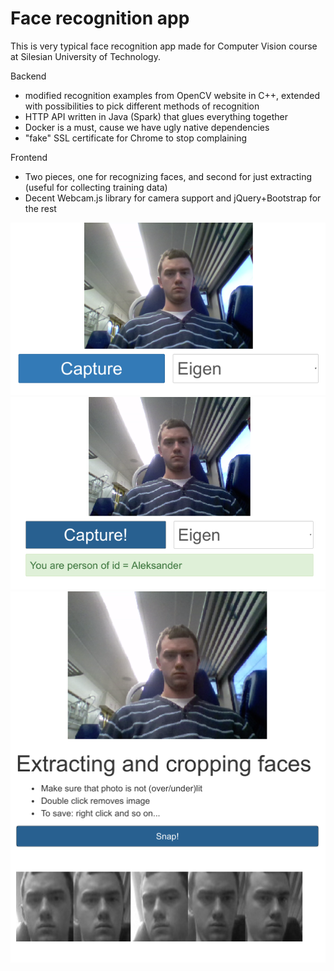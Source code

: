 # Face recognition app

This is very typical face recognition app made for Computer Vision course at Silesian University of Technology. 

Backend
* modified recognition examples from OpenCV website in C++, extended with possibilities to pick different methods of recognition
* HTTP API written in Java (Spark) that glues everything together
* Docker is a must, cause we have ugly native dependencies
* "fake" SSL certificate for Chrome to stop complaining

Frontend
* Two pieces, one for recognizing faces, and second for just extracting (useful for collecting training data)
* Decent Webcam.js library for camera support and jQuery+Bootstrap for the rest

![Screenshot 1](screenshots/1.png)
![Screenshot 2](screenshots/2.png)
![Screenshot 3](screenshots/3.png)

